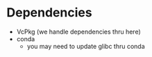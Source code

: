 # Dependencies
- VcPkg (we handle dependencies thru here)
- conda
    - you may need to update glibc thru conda
